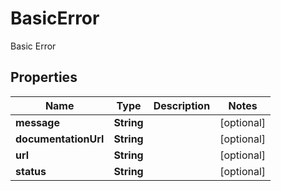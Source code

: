 

# BasicError

Basic Error

## Properties

| Name | Type | Description | Notes |
|------------ | ------------- | ------------- | -------------|
|**message** | **String** |  |  [optional] |
|**documentationUrl** | **String** |  |  [optional] |
|**url** | **String** |  |  [optional] |
|**status** | **String** |  |  [optional] |



